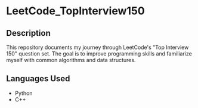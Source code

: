 # LeetCode_TopInterview150

## Description

This repository documents my journey through LeetCode's "Top Interview 150" question set. The goal is to improve programming skills and familiarize myself with common algorithms and data structures.

## Languages Used

- Python
- C++